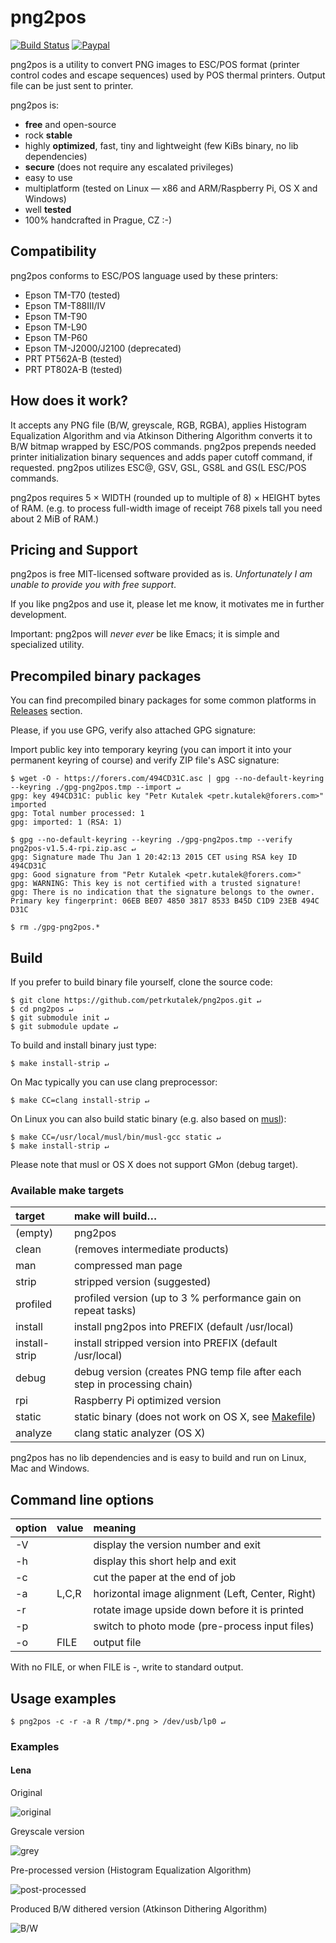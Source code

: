 # png2pos
[![Build Status](https://travis-ci.org/petrkutalek/png2pos.svg?branch=master)](https://travis-ci.org/petrkutalek/png2pos)
[![Paypal](https://www.paypalobjects.com/en_US/i/btn/btn_donate_SM.gif)](https://www.paypal.com/cgi-bin/webscr?cmd=_s-xclick&hosted_button_id=4TNCBPJT2R4MC)


png2pos is a utility to convert PNG images to ESC/POS format (printer control codes and escape sequences) used by POS thermal printers. Output file can be just sent to printer.

png2pos is:

* **free** and open-source
* rock **stable**
* highly **optimized**, fast, tiny and lightweight (few KiBs binary, no lib dependencies)
* **secure** (does not require any escalated privileges)
* easy to use
* multiplatform (tested on Linux — x86 and ARM/Raspberry Pi, OS X and Windows)
* well **tested**
* 100% handcrafted in Prague, CZ :-)

## Compatibility

png2pos conforms to ESC/POS language used by these printers:

* Epson TM-T70 (tested)
* Epson TM-T88III/IV
* Epson TM-T90
* Epson TM-L90
* Epson TM-P60
* Epson TM-J2000/J2100 (deprecated)
* PRT PT562A-B (tested)
* PRT PT802A-B (tested)

## How does it work?

It accepts any PNG file (B/W, greyscale, RGB, RGBA), applies Histogram Equalization Algorithm and via Atkinson Dithering Algorithm converts it to B/W bitmap wrapped by ESC/POS commands.
png2pos prepends needed printer initialization binary sequences and adds paper cutoff command, if requested.
png2pos utilizes ESC@, GSV, GSL, GS8L and GS(L ESC/POS commands.

png2pos requires 5 × WIDTH (rounded up to multiple of 8) × HEIGHT bytes of RAM. (e.g. to process full-width image of receipt 768 pixels tall you need about 2 MiB of RAM.)

## Pricing and Support

png2pos is free MIT-licensed software provided as is. *Unfortunately I am unable to provide you with free support*.

If you like png2pos and use it, please let me know, it motivates me in further development.

Important: png2pos will *never ever* be like Emacs; it is simple and specialized utility.

## Precompiled binary packages

You can find precompiled binary packages for some common platforms in [Releases](https://github.com/petrkutalek/png2pos/releases) section.

Please, if you use GPG, verify also attached GPG signature:

Import public key into temporary keyring (you can import it into your permanent keyring of course) and verify ZIP file's ASC signature:

    $ wget -O - https://forers.com/494CD31C.asc | gpg --no-default-keyring --keyring ./gpg-png2pos.tmp --import ↵
    gpg: key 494CD31C: public key "Petr Kutalek <petr.kutalek@forers.com>" imported
    gpg: Total number processed: 1
    gpg: imported: 1 (RSA: 1)

    $ gpg --no-default-keyring --keyring ./gpg-png2pos.tmp --verify png2pos-v1.5.4-rpi.zip.asc ↵
    gpg: Signature made Thu Jan 1 20:42:13 2015 CET using RSA key ID 494CD31C
    gpg: Good signature from "Petr Kutalek <petr.kutalek@forers.com>"
    gpg: WARNING: This key is not certified with a trusted signature!
    gpg: There is no indication that the signature belongs to the owner.
    Primary key fingerprint: 06EB BE07 4850 3817 8533 B45D C1D9 23EB 494C D31C

    $ rm ./gpg-png2pos.*

## Build

If you prefer to build binary file yourself, clone the source code:

    $ git clone https://github.com/petrkutalek/png2pos.git ↵
    $ cd png2pos ↵
    $ git submodule init ↵
    $ git submodule update ↵

To build and install binary just type:

    $ make install-strip ↵

On Mac typically you can use clang preprocessor:

    $ make CC=clang install-strip ↵

On Linux you can also build static binary (e.g. also based on [musl](http://www.musl-libc.org/intro.html)):

    $ make CC=/usr/local/musl/bin/musl-gcc static ↵
    $ make install-strip ↵

Please note that musl or OS X does not support GMon (debug target).

### Available make targets

target | make will build…
:----- | :------
(empty)  | png2pos
clean | (removes intermediate products)
man | compressed man page
strip | stripped version (suggested)
profiled | profiled version (up to 3 % performance gain on repeat tasks)
install | install png2pos into PREFIX (default /usr/local)
install-strip | install stripped version into PREFIX (default /usr/local)
debug | debug version (creates PNG temp file after each step in processing chain)
rpi | Raspberry Pi optimized version
static | static binary (does not work on OS X, see [Makefile](./Makefile#L42:L44))
analyze | clang static analyzer (OS X)

png2pos has no lib dependencies and is easy to build and run on Linux, Mac and Windows.

## Command line options

option | value | meaning
:----- | :---- | :------
-V | | display the version number and exit
-h | | display this short help and exit
-c | | cut the paper at the end of job
-a | L,C,R | horizontal image alignment (Left, Center, Right)
-r | | rotate image upside down before it is printed
-p | | switch to photo mode (pre-process input files)
-o | FILE | output file

With no FILE, or when FILE is -, write to standard output.

## Usage examples

    $ png2pos -c -r -a R /tmp/*.png > /dev/usb/lp0 ↵

### Examples

#### Lena
Original

![original](docs/lena_png2pos_0_original.png)

Greyscale version

![grey](docs/lena_png2pos_1_grey.png)

Pre-processed version (Histogram Equalization Algorithm)

![post-processed](docs/lena_png2pos_2_pp.png)

Produced B/W dithered version (Atkinson Dithering Algorithm)

![B/W](docs/lena_png2pos_3_bw.png)

